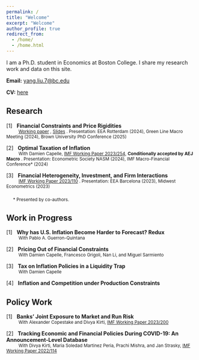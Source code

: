 ```yaml
---
permalink: /
title: "Welcome"
excerpt: "Welcome"
author_profile: true
redirect_from: 
  - /home/
  - /home.html
---
```


I am a Ph.D. student in Economics at Boston College. I share my research work and data on this site. 

**Email:** [yang.liu.7@bc.edu](mailto:yang.liu.7@bc.edu)

**CV:** [here](files/YL_CV_current.pdf)

## Research

[1] &nbsp; **Financial Constraints and Price Rigidities**  <br>
<sub> &emsp;&emsp;&ensp; [Working paper](files/Finance_Inflation_may2025.pdf) , [Slides](files/Finance_Inflation_Slides_apr2025.pdf) . Presentation: EEA Rotterdam (2024), Green Line Macro Meeting (2024), Brown University PhD Conference (2025) </sub>

[2] &nbsp; **Optimal Taxation of Inflation**  <br>
<sub> &emsp;&emsp;&ensp;  With Damien Capelle,  [IMF Working Paper 2023/254](https://www.imf.org/en/Publications/WP/Issues/2023/12/08/Optimal-Taxation-of-Inflation-542215), **Conditionally accepted by AEJ Macro** . Presentation: Econometric Society NASM (2024), IMF Macro-Financial Conference* (2024) </sub>
  
[3] &nbsp; **Financial Heterogeneity, Investment, and Firm Interactions**  <br>
<sub> &emsp;&emsp;&ensp;  [IMF Working Paper 2023/110](https://www.imf.org/en/Publications/WP/Issues/2023/05/26/Financial-Heterogeneity-Investment-and-Firm-Interactions-533844) . Presentation: EEA Barcelona (2023), Midwest Econometrics (2023) </sub>

&emsp; <sub> * Presented by co-authors. </sub>


## Work in Progress

[1] &nbsp; **Why has U.S. Inflation Become Harder to Forecast? Redux**  <br>
<sub> &emsp;&emsp;&ensp;  With Pablo A. Guerron-Quintana </sub>

[2] &nbsp; **Pricing Out of Financial Constraints**  <br>
<sub> &emsp;&emsp;&ensp;  With Damien Capelle, Francesco Grigoli, Nan Li, and Miguel Sarmiento </sub>

[3] &nbsp; **Tax on Inflation Policies in a Liquidity Trap**  <br>
<sub> &emsp;&emsp;&ensp;  With Damien Capelle </sub>

[4] &nbsp; **Inflation and Competition under Production Constraints**  <br>


## Policy Work

[1] &nbsp; **Banks’ Joint Exposure to Market and Run Risk**  <br>
<sub> &emsp;&emsp;&ensp;  With Alexander Copestake and Divya Kirti,  [IMF Working Paper 2023/200](https://www.imf.org/en/Publications/WP/Issues/2023/09/23/Banks-Joint-Exposure-to-Market-and-Run-Risk-539390) </sub>

[2] &nbsp; **Tracking Economic and Financial Policies During COVID-19: An Announcement-Level Database**  <br>
<sub> &emsp;&emsp;&ensp;  With Divya Kirti, Maria Soledad Martinez Peria, Prachi Mishra, and Jan Strasky, [IMF Working Paper 2022/114](https://www.imf.org/en/Publications/WP/Issues/2022/06/03/Tracking-Economic-and-Financial-Policies-During-COVID-19-An-Announcement-Level-Database-518896) </sub>


